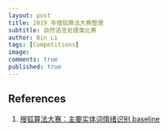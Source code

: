 ```yaml
---
layout: post
title: 2019 年搜狐算法大赛整理
subtitle: 自然语言处理类比赛
author: Bin Li
tags: [Competitions]
image: 
comments: true
published: true
---
```





## References
1. [搜狐算法大赛：主要实体词情绪识别 baseline](https://github.com/sohucampus2019/coreEntityEmotion_baseline)